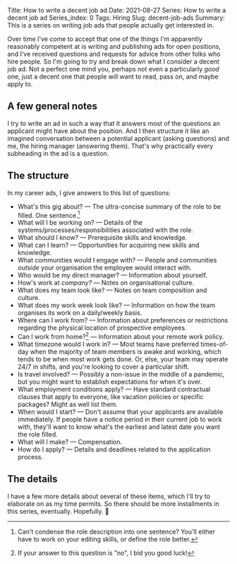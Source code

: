 Title: How to write a decent job ad
Date: 2021-08-27
Series: How to write a decent job ad
Series_index: 0
Tags: Hiring
Slug: decent-job-ads
Summary: This is a series on writing job ads that people actually get interested in.

Over time I've come to accept that one of the things I'm apparently
reasonably competent at is writing and publishing ads for open
positions, and I've received questions and requests for advice from
other folks who hire people. So I'm going to try and break down what I
consider a decent job ad. Not a perfect one mind you, perhaps not even
a particularly *good* one, just a decent one that people will want to
read, pass on, and maybe apply to.

## A few general notes

I try to write an ad in such a way that it answers most of the
questions an applicant might have about the position. And I then
structure it like an imagined conversation between a potential
applicant (asking questions) and me, the hiring manager (answering
them). That's why practically every subheading in the ad is a
question.

## The structure

In my career ads, I give answers to this list of questions:

* What's this gig about? — The ultra-concise summary of the role to be
  filled. One sentence.[^one-sentence]
* What will I be working on? — Details of the
  systems/processes/responsibilities associated with the role.
* What should I know? — Prerequisite skills and knowledge.
* What can I learn? — Opportunities for acquiring new skills and
  knowledge.
* What communities would I engage with? — People and communities
  *outside* your organisation the employee would interact with.
* Who would be my direct manager? — Information about yourself.
* How's work at *company?* — Notes on organisational culture.
* What does my team look like? — Notes on team composition and
  culture.
* What does my work week look like? — Information on how the team
  organises its work on a daily/weekly basis.
* Where can I work from? — Information about preferences or
  restrictions regarding the physical location of prospective
  employees.
* Can I work from home?[^wfh] — Information about your remote work
  policy.
* What timezone would I work in? — Most teams have preferred
  times-of-day when the majority of team members is awake and working,
  which tends to be when most work gets done. Or, else, your team may
  operate 24/7 in shifts, and you're looking to cover a particular
  shift.
* Is travel involved? — Possibly a non-issue in the middle of a
  pandemic, but you might want to establish expectations for when it's
  over.
* What employment conditions apply? — Have standard contractual
  clauses that apply to everyone, like vacation policies or specific
  packages? Might as well list them.
* When would I start? — Don't assume that your applicants are
  available immediately. If people have a notice period in their
  current job to work with, they'll want to know what's the earliest
  and latest date you want the role filled.
* What will I make? — Compensation.
* How do I apply? — Details and deadlines related to the application
  process.

[^one-sentence]: Can't condense the role description into one
    sentence? You'll either have to work on your editing skills, or
    define the role better.

[^wfh]: If your answer to this question is "no", I bid you good luck!

## The details

I have a few more details about several of these items, which I'll try
to elaborate on as my time permits. So there should be more
installments in this series, eventually. Hopefully. 🙂
